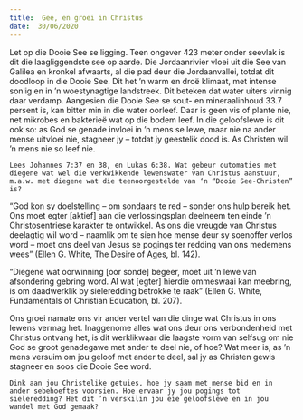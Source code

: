 ```yaml
---
title:  Gee, en groei in Christus
date:  30/06/2020
---
```


Let op die Dooie See se ligging. Teen ongever 423 meter onder seevlak is dit die laagliggendste see op aarde. Die Jordaanrivier vloei uit die See van Galilea en kronkel afwaarts, al die pad deur die Jordaanvallei, totdat dit doodloop in die Dooie See. Dit het ’n warm en droë klimaat, met intense sonlig en in ’n woestynagtige landstreek. Dit beteken dat water uiters vinnig daar verdamp. Aangesien die Dooie See se sout- en mineraalinhoud 33.7 persent is, kan bitter min in die water oorleef. Daar is geen vis of plante nie, net mikrobes en bakterieë wat op die bodem leef.  In die geloofslewe is dit ook so: as God se genade invloei in ’n mens se lewe, maar nie na ander mense uitvloei nie, stagneer jy – totdat jy geestelik dood is. As Christen wil ’n mens nie so leef nie.

`Lees Johannes 7:37 en 38, en Lukas 6:38. Wat gebeur outomaties met diegene wat wel die verkwikkende lewenswater van Christus aanstuur, m.a.w. met diegene wat die teenoorgestelde van ‘n “Dooie See-Christen” is?`

“God kon sy doelstelling – om sondaars te red – sonder ons hulp bereik het. Ons moet egter [aktief] aan die verlossingsplan deelneem ten einde ’n Christosentriese karakter te ontwikkel. As ons die vreugde van Christus deelagtig wil word – naamlik om te sien hoe mense deur sy soenoffer verlos word – moet ons deel van Jesus se pogings ter redding van ons medemens wees” (Ellen G. White, The Desire of Ages, bl. 142).

“Diegene wat oorwinning [oor sonde] begeer, moet uit ’n lewe van afsondering gebring word. Al wat [egter] hierdie ommeswaai kan meebring, is om daadwerklik by sieleredding betrokke te raak” (Ellen G. White, Fundamentals of Christian Education, bl. 207).

Ons groei namate ons vir ander vertel van die dinge wat Christus in ons lewens vermag het. Inaggenome alles wat ons deur ons verbondenheid met Christus ontvang het, is dit werklikwaar die laagste vorm van selfsug om nie God se groot genadegawe met ander te deel nie, of hoe? Wat meer is, as ’n mens versuim om jou geloof met ander te deel, sal jy as Christen gewis stagneer en soos die Dooie See word.

`Dink aan jou Christelike getuies, hoe jy saam met mense bid en in ander sebehoeftes voorsien. Hoe ervaar jy jou pogings tot sieleredding? Het dit ’n verskilin jou eie geloofslewe en in jou wandel met God gemaak?`